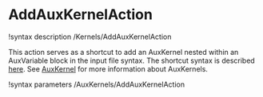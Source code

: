 # AddAuxKernelAction

!syntax description /Kernels/AddAuxKernelAction

This action serves as a shortcut to add an AuxKernel nested within an AuxVariable block in the input file syntax.
The shortcut syntax is described [here](syntax/AuxVariables/AuxKernel/index.md). See [AuxKernel](source/auxkernels/AuxKernel.md) for more information about AuxKernels.

!syntax parameters /AuxKernels/AddAuxKernelAction
